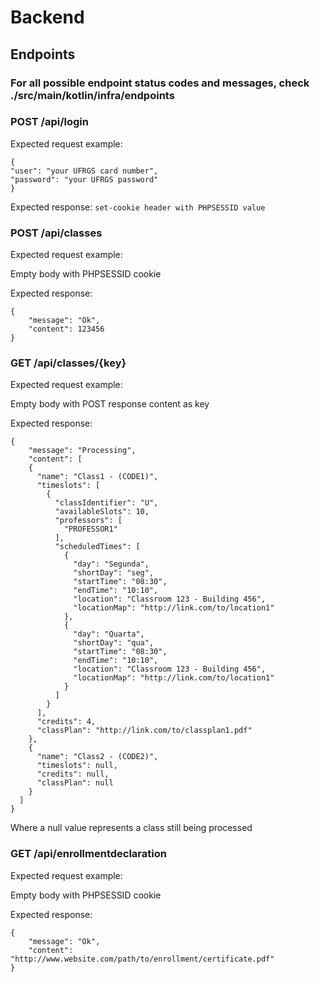 # Backend

## Endpoints

### For all possible endpoint status codes and messages, check ./src/main/kotlin/infra/endpoints

### POST /api/login
Expected request example:
```
{
"user": "your UFRGS card number",
"password": "your UFRGS password"
}
```
Expected response:
`set-cookie header with PHPSESSID value`

### POST /api/classes
Expected request example:

Empty body with PHPSESSID cookie

Expected response:
```
{
    "message": "Ok",
    "content": 123456
}
```

### GET /api/classes/{key}
Expected request example:

Empty body with POST response content as key

Expected response:
```
{
    "message": "Processing",
    "content": [
    {
      "name": "Class1 - (CODE1)",
      "timeslots": [
        {
          "classIdentifier": "U",
          "availableSlots": 10,
          "professors": [
            "PROFESSOR1"
          ],
          "scheduledTimes": [
            {
              "day": "Segunda",
              "shortDay": "seg",
              "startTime": "08:30",
              "endTime": "10:10",
              "location": "Classroom 123 - Building 456",
              "locationMap": "http://link.com/to/location1"
            },
            {
              "day": "Quarta",
              "shortDay": "qua",
              "startTime": "08:30",
              "endTime": "10:10",
              "location": "Classroom 123 - Building 456",
              "locationMap": "http://link.com/to/location1"
            }
          ]
        }
      ],
      "credits": 4,
      "classPlan": "http://link.com/to/classplan1.pdf"
    },
    {
      "name": "Class2 - (CODE2)",
      "timeslots": null,
      "credits": null,
      "classPlan": null
    }
  ]
}
```
Where a null value represents a class still being processed

### GET /api/enrollmentdeclaration
Expected request example:

Empty body with PHPSESSID cookie

Expected response:
```
{
    "message": "Ok",
    "content": "http://www.website.com/path/to/enrollment/certificate.pdf"
}
```
